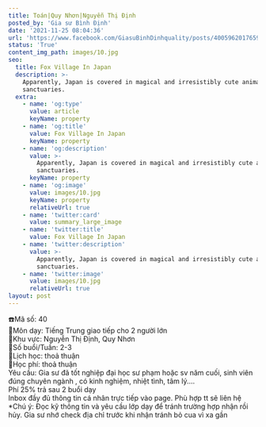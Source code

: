 ```yaml
---
title: Toán|Quy Nhơn|Nguyễn Thị Định
posted_by: 'Gia sư Bình Định'
date: '2021-11-25 08:04:36'
url: 'https://www.facebook.com/GiasuBinhDinhquality/posts/400596201765918?__cft__[0]=AZWVOgMvgQvo-YJXPJclBrjMjX1lBwIxFMiLUKPHgrN9RccX33xuT-7W0ZCe45eerN0EqEynVp1640Mst5zc7qBpT2Hdy6-slP7PAuGksNHx9wqdEdD-Qh_s4m003vfF5K9e0q-YYfJxR2OLUGqf2P2xfLNtZeVEwhv7xR0QXn9G_ppg3hA3Xa9L-c6FtnR0sNdQtmwwwAsqIAHcsPd7hvq6&__tn__=%2CO%2CP-y-R'
status: 'True'
content_img_path: images/10.jpg
seo:
  title: Fox Village In Japan
  description: >-
    Apparently, Japan is covered in magical and irresistibly cute animal
    sanctuaries.
  extra:
    - name: 'og:type'
      value: article
      keyName: property
    - name: 'og:title'
      value: Fox Village In Japan
      keyName: property
    - name: 'og:description'
      value: >-
        Apparently, Japan is covered in magical and irresistibly cute animal
        sanctuaries.
      keyName: property
    - name: 'og:image'
      value: images/10.jpg
      keyName: property
      relativeUrl: true
    - name: 'twitter:card'
      value: summary_large_image
    - name: 'twitter:title'
      value: Fox Village In Japan
    - name: 'twitter:description'
      value: >-
        Apparently, Japan is covered in magical and irresistibly cute animal
        sanctuaries.
    - name: 'twitter:image'
      value: images/10.jpg
      relativeUrl: true
layout: post
---
```

☎️Mã số: 40<br>
🔹Môn dạy: Tiếng Trung giao tiếp cho 2 người lớn<br>🔹Khu vực: Nguyễn Thị Định, Quy Nhơn<br>🔹Số buổi/Tuần: 2-3<br>🔹Lịch học: thoả thuận<br>🔹Học phí:  thoả thuận<br>Yêu cầu: Gia sư đã tốt nghiệp đại học sư phạm hoặc sv năm cuối, sinh viên đúng chuyên ngành , có kinh nghiệm, nhiệt tình, tâm lý....<br>Phí 25% trả sau 2 buổi dạy<br>Inbox đầy đủ thông tin cá nhân trực tiếp vào page. Phù hợp tt sẽ liên hệ<br>*Chú ý: Đọc kỹ thông tin và yêu cầu lớp dạy để tránh trường hợp nhận rồi hủy. Gia sư nhớ check địa chỉ trước khi nhận tránh bỏ cua vì xa gần
